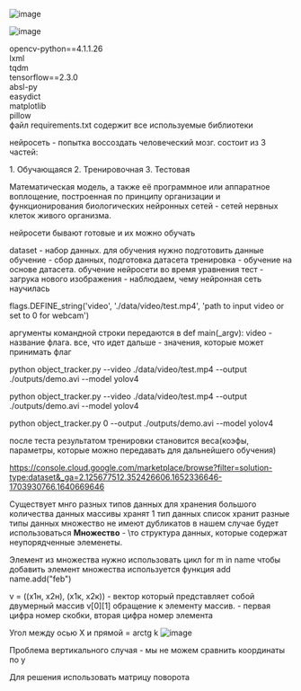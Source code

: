 ![image](https://user-images.githubusercontent.com/90610084/177034062-dee70437-2122-40c6-8601-573ca9a94626.png)

![image](https://user-images.githubusercontent.com/90610084/177034069-ae4ce826-aaf7-4818-82a8-857344ad484d.png)


opencv-python==4.1.1.26 <br>
lxml<br>
tqdm<br>
tensorflow==2.3.0<br>
absl-py<br>
easydict<br>
matplotlib<br>
pillow<br>
файл requirements.txt содержит все используемые библиотеки<br>

<p>нейросеть - попытка воссоздать человеческий мозг. 
состоит из 3 частей: </p>
1. Обучающаяся 
2. Тренировочная 
3. Тестовая

Математическая модель, а также её программное или аппаратное воплощение, построенная по принципу организации и функционирования биологических нейронных сетей - сетей нервных клеток живого организма. 

<p>нейросети бывают готовые и их можно обучать</p>
dataset - набор данных. для обучения нужно подготовить данные 
обучение - сбор данных, подготовка датасета
тренировка - обучение на основе датасета. обучение нейросети во время уравнения
тест - загрука нового изображения - наблюдаем, чему нейронная сеть научилась

<p>flags.DEFINE_string('video', './data/video/test.mp4', 'path to input video or set to 0 for webcam')
</p>

   аргументы командной строки передаются в def main(_argv): 
  video - название флага. все, что идет дальше - значения, которые может принимать флаг
  <p>python object_tracker.py --video ./data/video/test.mp4 --output ./outputs/demo.avi --model yolov4</p>
  <p>python object_tracker.py --video ./data/video/test.mp4 --output ./outputs/demo.avi --model yolov4</p>
  <p>python object_tracker.py 0 --output ./outputs/demo.avi --model yolov4</p>

после теста результатом тренировки становится веса(коэфы, параметры, которые можно передавать для дальнейшего обучения)

https://console.cloud.google.com/marketplace/browse?filter=solution-type:dataset&_ga=2.125677512.352426606.1652336646-1703930766.1640669646


Существует мнго разных типов данных для хранения большого количества данных
массивы хранят 1 тип данных
список хранит разные типы данных
множество не имеют дубликатов
в нашем случае будет использоваться <b>Множество</b> - \то структура данных, которые содержат неупорядченные элеменеты.

Элемент из множества нужно использовать цикл for m in name
чтобы добавить элемент множества используется функция add name.add("feb")

v = ((x1н, x2н), (x1к, x2к)) - вектор который представляет собой двумерный массив  v[0][1] обращение к элементу массив. - первая цифра номер скобки, вторая цифра номер элемента

Угол между осью Х и прямой = arctg k 
![image](https://user-images.githubusercontent.com/39220694/168235057-e0598e08-b0a9-458c-b0bf-ddfb7d2f3b33.png)

Проблема вертикального случая - мы не можем сравнить координаты по у

Для решения использовать матрицу поворота
